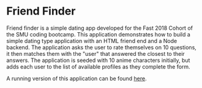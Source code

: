 # Friend Finder

Friend finder is a simple dating app developed for the Fast 2018 Cohort of the SMU coding bootcamp. This application demonstrates how to build a simple dating type application with an HTML friend end and a Node backend. The application asks the user to rate themselves on 10 questions, it then matches them with the "user" that answered the closest to their answers. The application is seeded with 10 anime characters initially, but adds each user to the list of available profiles as they complete the form.


A running version of this application can be found [here](https://friend-finder-yd.herokuapp.com/).